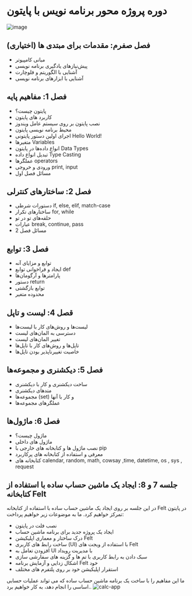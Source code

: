  



# دوره پروژه محور برنامه نویس با پایتون

![image](https://user-images.githubusercontent.com/76538971/234976942-e48adc55-e48f-4d2a-98fc-f89f56c41d00.png)
	





## فصل صفرم: مقدمات برای مبتدی ها (اختیاری)
- مبانی کامپیوتر
- پیش‌نیازهای یادگیری برنامه نویسی
- آشنایی با الگوریتم و فلوچارت
- آشنایی با ابزارهای برنامه نویسی

## فصل 1: مفاهیم پایه 
- پایتون چیست؟
- کاربرد های پایتون
- نصب پایتون بر روی سیستم عامل ویندوز
- محیط برنامه نویسی پایتون
- اجرای اولین دستور پایتونی Hello World!
- متغیرها Variables
- انواع داده‌ها در پایتون Data Types
- تبدیل انواع داده Type Casting
- عملگرها operators
- ورودی و خروجی print, input
- مسائل فصل اول

## فصل 2: ساختارهای کنترلی 
- دستورات شرطی if, else, elif, match-case
- ساختارهای تکرار for, while
- حلقه‌های تو در تو
- عبارات break, continue, pass
- مسائل فصل 2

## فصل 3: توابع 
- توابع و مزایای آنه 
- ایجاد و فراخوانی توابع def
- پارامترها و آرگومان‌ها
- دستور return
- توابع بازگشتی
- محدوده متغیر

## قصل 4: لیست و تاپل
- لیست‌ها و روش‌های کار با لیست‌ها
- دسترسی به المان‌های لیست
- تغییر المان‌های لیست
- تاپل‌ها و روش‌های کار با تاپل‌ها
- خاصیت تغییرناپذیر بودن تاپل‌ها

## فصل 5: دیکشنری و مجموعه‌ها
- ساخت دیکشنری و کار با دیکشنری
- متد‌های دیکشنری
- مجموعه‌ها (set) و کار با آنها
- عملگرهای مجموعه‌ها

## فصل 6: ماژول‌ها
- ماژول چیست؟
- ماژول های داخلی
- نصب ماژول ها و کتابخانه های خارجی با pip
- معرفی و استفاده از کتابخانه های پرکاربرد
- کتابخانه های calendar, random, math, cowsay ,time, datetime, os , sys , request 

## جلسه 7 و 8: ایجاد یک ماشین حساب ساده با استفاده از کتابخانه Felt

در این جلسه بر روی ایجاد یک ماشین حساب ساده با استفاده از کتابخانه Felt در پایتون تمرکز خواهیم کرد. ما به موضوعات زیر خواهیم پرداخت:
- نصب فلت در پایتون
- ایجاد یک پروژه جدید برای برنامه ماشین حساب
- درک ساختار و معماری اپلیکیشن Felt
- ساخت رابط های کاربری (UI) با استفاده از ویجت های Felt
- افزودن تعامل به UI با مدیریت رویداد
- سبک دادن به رابط کاربری با تم ها و گزینه های سفارشی سازی
- اشکال زدایی و آزمایش برنامه Felt خود
- استقرار اپلیکیشن خود بر روی پلتفرم های مختلف

ما این مفاهیم را با ساخت یک برنامه ماشین حساب ساده که می تواند عملیات حسابی اساسی را انجام دهد، به کار خواهیم برد..
![calc-app](https://user-images.githubusercontent.com/76538971/236636057-bc95d833-ecf5-45e0-b5b1-e072fd094075.gif)
